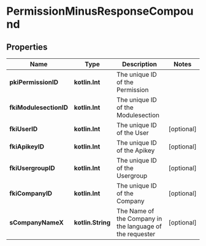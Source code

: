 
# PermissionMinusResponseCompound

## Properties
Name | Type | Description | Notes
------------ | ------------- | ------------- | -------------
**pkiPermissionID** | **kotlin.Int** | The unique ID of the Permission | 
**fkiModulesectionID** | **kotlin.Int** | The unique ID of the Modulesection | 
**fkiUserID** | **kotlin.Int** | The unique ID of the User |  [optional]
**fkiApikeyID** | **kotlin.Int** | The unique ID of the Apikey |  [optional]
**fkiUsergroupID** | **kotlin.Int** | The unique ID of the Usergroup |  [optional]
**fkiCompanyID** | **kotlin.Int** | The unique ID of the Company |  [optional]
**sCompanyNameX** | **kotlin.String** | The Name of the Company in the language of the requester |  [optional]



